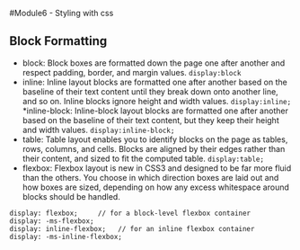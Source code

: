 #Module6 - Styling with css

## Block Formatting

* block: Block boxes are formatted down the page one after another and respect padding, border, and margin values.
`display:block`
* inline: Inline layout blocks are formatted one after another based on the baseline of their text content until they break down onto another line, and so on. Inline blocks ignore height and width values.
`display:inline;`
*inline-block: Inline-block layout blocks are formatted one after another based on the baseline of their text content, but they keep their height and width values.
`display:inline-block;`
* table: Table layout enables you to identify blocks on the page as tables, rows, columns, and cells. Blocks are aligned by their edges rather than their content, and sized to fit the computed table.
`display:table;`
* flexbox: Flexbox layout is new in CSS3 and designed to be far more fluid than the others. You choose in which direction boxes are laid out and how boxes are sized, depending on how any excess whitespace around blocks should be handled.
```
display: flexbox;     // for a block-level flexbox container
display: -ms-flexbox;
display: inline-flexbox;   // for an inline flexbox container
display: -ms-inline-flexbox;
```
